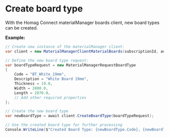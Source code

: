<h1 id="createBoardType"> Create board type</h1>

With the Homag Connect materialManager boards client, new board types can be created.

<strong>Example:</strong>

```csharp
// Create new instance of the materialManager client:
var client = new MaterialManagerClientMaterialBoards(subscriptionId, authorizationKey);

// Define the new board type request:
var boardTypeRequest = new MaterialManagerRequestBoardType
{
    Code = "BT_White_19mm",
    Description = "White Board 19mm",
    Thickness = 19.0,
    Width = 2800.0,
    Length = 2070.0,
    // Add other required properties
};

// Create the new board type
var newBoardType = await client.CreateBoardType(boardTypeRequest);

// Use the created board type for further processing
Console.WriteLine($"Created Board Type: {newBoardType.Code}, {newBoardType.Description}");
```
